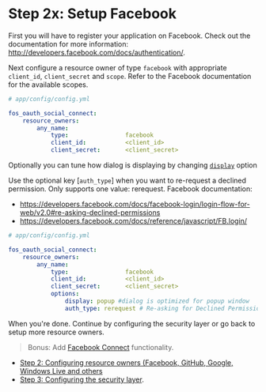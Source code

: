 Step 2x: Setup Facebook
=======================
First you will have to register your application on Facebook. Check out the
documentation for more information: http://developers.facebook.com/docs/authentication/.

Next configure a resource owner of type `facebook` with appropriate
`client_id`, `client_secret` and `scope`. Refer to the Facebook documentation
for the available scopes.

```yaml
# app/config/config.yml

fos_oauth_social_connect:
    resource_owners:
        any_name:
            type:                facebook
            client_id:           <client_id>
            client_secret:       <client_secret>
```

Optionally you can tune how dialog is displaying by changing [`display`](https://developers.facebook.com/docs/reference/dialogs/#display) option

Use the optional key [`auth_type`] when you want to re-request a declined permission.
Only supports one value: rerequest.
Facebook documentation:
- https://developers.facebook.com/docs/facebook-login/login-flow-for-web/v2.0#re-asking-declined-permissions
- https://developers.facebook.com/docs/reference/javascript/FB.login/

```yaml
# app/config/config.yml

fos_oauth_social_connect:
    resource_owners:
        any_name:
            type:                facebook
            client_id:           <client_id>
            client_secret:       <client_secret>
            options:
                display: popup #dialog is optimized for popup window
                auth_type: rerequest # Re-asking for Declined Permissions
```

When you're done. Continue by configuring the security layer or go back to
setup more resource owners.

> Bonus: Add [Facebook Connect](../bonus/facebook-connect.md) functionality.

- [Step 2: Configuring resource owners (Facebook, GitHub, Google, Windows Live and others](../2-configuring_resource_owners.md)
- [Step 3: Configuring the security layer](../3-configuring_the_security_layer.md).
